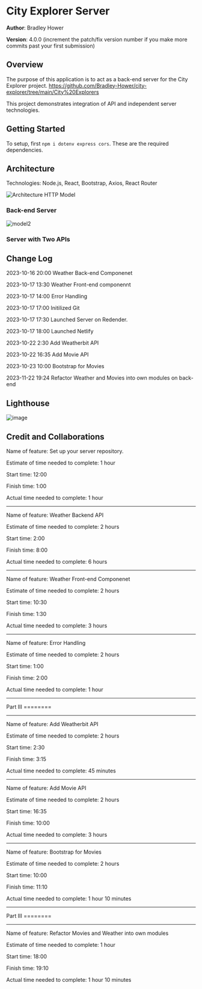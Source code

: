 # City Explorer Server

**Author**: Bradley Hower

**Version**: 4.0.0 (increment the patch/fix version number if you make more commits past your first submission)

## Overview
The purpose of this application is to act as a back-end server for the City Explorer project. https://github.com/Bradley-Hower/city-explorer/tree/main/City%20Explorers

This project demonstrates integration of API and independent server technologies.

## Getting Started
To setup, first `npm i dotenv express cors`. These are the required dependencies. 

## Architecture
Technologies: Node.js, React, Bootstrap, Axios, React Router

![Architecture HTTP Model](https://github.com/Bradley-Hower/city-explorer/assets/139923955/94a5069e-4265-46fe-8999-cba2c9285ae1)

### Back-end Server
![model2](https://github.com/Bradley-Hower/city-explorer/assets/139923955/64bcc8fc-55b4-4454-b901-9909fd5c1fc8)

### Server with Two APIs


## Change Log

2023-10-16 20:00  Weather Back-end Componenet

2023-10-17 13:30  Weather Front-end componennt

2023-10-17 14:00 Error Handling

2023-10-17 17:00 Initilized Git

2023-10-17 17:30 Launched Server on Redender.

2023-10-17 18:00 Launched Netlify

2023-10-22 2:30 Add Weatherbit API

2023-10-22 16:35 Add Movie API

2023-10-23 10:00 Bootstrap for Movies

2023-11-22 19:24 Refactor Weather and Movies into own modules on back-end

## Lighthouse

![image](https://github.com/Bradley-Hower/city-explorer-server/assets/139923955/80bf86c6-2eab-4871-8345-4df2ecdabce9)

## Credit and Collaborations
<!-- Give credit (and a link) to other people or resources that helped you build this application. -->

Name of feature: Set up your server repository.

Estimate of time needed to complete: 1 hour

Start time: 12:00

Finish time: 1:00

Actual time needed to complete: 1 hour

---

Name of feature: Weather Backend API

Estimate of time needed to complete: 2 hours

Start time: 2:00

Finish time: 8:00

Actual time needed to complete: 6 hours 

---

Name of feature: Weather Front-end Componenet

Estimate of time needed to complete: 2 hours

Start time: 10:30

Finish time: 1:30

Actual time needed to complete: 3 hours

---

Name of feature: Error Handling

Estimate of time needed to complete: 2 hours

Start time: 1:00

Finish time: 2:00

Actual time needed to complete: 1 hour

---
Part III ========

---

Name of feature: Add Weatherbit API

Estimate of time needed to complete: 2 hours

Start time: 2:30

Finish time: 3:15

Actual time needed to complete: 45 minutes

---

Name of feature: Add Movie API

Estimate of time needed to complete: 2 hours

Start time: 16:35

Finish time: 10:00

Actual time needed to complete: 3 hours

---

Name of feature: Bootstrap for Movies

Estimate of time needed to complete: 2 hours

Start time: 10:00

Finish time: 11:10

Actual time needed to complete: 1 hour 10 minutes

---
Part III ========

---

Name of feature: Refactor Movies and Weather into own modules

Estimate of time needed to complete: 1 hour

Start time: 18:00

Finish time: 19:10

Actual time needed to complete: 1 hour 10 minutes
